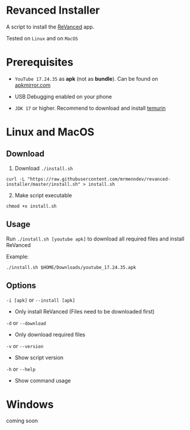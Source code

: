 # Revanced Installer

A script to install the [ReVanced](https://github.com/revanced/) app.

Tested on `Linux` and on `MacOS`

# Prerequisites

-   `YouTube 17.24.35` as **apk** (not as **bundle**). Can be found on [apkmirror.com](https://www.apkmirror.com/apk/google-inc/youtube/youtube-17-24-35-release/youtube-17-24-35-android-apk-download/)

-   USB Debugging enabled on your phone

-   `JDK 17` or higher. Recommend to download and install [temurin](https://adoptium.net/de/temurin/releases)

# Linux and MacOS

## Download

1. Download `./install.sh`

```
curl -L "https://raw.githubusercontent.com/mrmenndev/revanced-installer/master/install.sh" > install.sh
```

2. Make script executable

```
chmod +x install.sh
```

## Usage

Run `./install.sh [youtube apk]` to download all required files and install ReVanced

Example:

```
./install.sh $HOME/Downloads/youtube_17.24.35.apk
```

## Options

`-i [apk]` or `--install [apk]`

-   Only install ReVanced (Files need to be downloaded first)

`-d` or `--download`

-   Only download required files

`-v` or `--version`

-   Show script version

`-h` or `--help`

-   Show command usage

# Windows

coming soon
